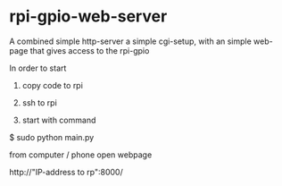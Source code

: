 # rpi-gpio-web-server
A combined simple http-server a simple cgi-setup, with an simple web-page that gives access to the rpi-gpio

In order to start

1. copy code to rpi


2. ssh to rpi


3. start with command

  $ sudo python main.py

from computer / phone open webpage

http://"IP-address to rp":8000/
